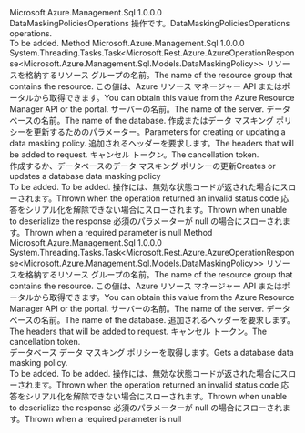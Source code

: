 <Type Name="IDataMaskingPoliciesOperations" FullName="Microsoft.Azure.Management.Sql.IDataMaskingPoliciesOperations">
  <TypeSignature Language="C#" Value="public interface IDataMaskingPoliciesOperations" />
  <TypeSignature Language="ILAsm" Value=".class public interface auto ansi abstract IDataMaskingPoliciesOperations" />
  <TypeSignature Language="DocId" Value="T:Microsoft.Azure.Management.Sql.IDataMaskingPoliciesOperations" />
  <TypeSignature Language="VB.NET" Value="Public Interface IDataMaskingPoliciesOperations" />
  <TypeSignature Language="F#" Value="type IDataMaskingPoliciesOperations = interface" />
  <AssemblyInfo>
    <AssemblyName>Microsoft.Azure.Management.Sql</AssemblyName>
    <AssemblyVersion>1.0.0.0</AssemblyVersion>
  </AssemblyInfo>
  <Interfaces />
  <Docs>
    <summary>
            <span data-ttu-id="54f7e-101">DataMaskingPoliciesOperations 操作です。</span><span class="sxs-lookup"><span data-stu-id="54f7e-101">DataMaskingPoliciesOperations operations.</span></span>
            </summary>
    <remarks>To be added.</remarks>
  </Docs>
  <Members>
    <Member MemberName="CreateOrUpdateWithHttpMessagesAsync">
      <MemberSignature Language="C#" Value="public System.Threading.Tasks.Task&lt;Microsoft.Rest.Azure.AzureOperationResponse&lt;Microsoft.Azure.Management.Sql.Models.DataMaskingPolicy&gt;&gt; CreateOrUpdateWithHttpMessagesAsync (string resourceGroupName, string serverName, string databaseName, Microsoft.Azure.Management.Sql.Models.DataMaskingPolicy parameters, System.Collections.Generic.Dictionary&lt;string,System.Collections.Generic.List&lt;string&gt;&gt; customHeaders = null, System.Threading.CancellationToken cancellationToken = null);" />
      <MemberSignature Language="ILAsm" Value=".method public hidebysig newslot virtual instance class System.Threading.Tasks.Task`1&lt;class Microsoft.Rest.Azure.AzureOperationResponse`1&lt;class Microsoft.Azure.Management.Sql.Models.DataMaskingPolicy&gt;&gt; CreateOrUpdateWithHttpMessagesAsync(string resourceGroupName, string serverName, string databaseName, class Microsoft.Azure.Management.Sql.Models.DataMaskingPolicy parameters, class System.Collections.Generic.Dictionary`2&lt;string, class System.Collections.Generic.List`1&lt;string&gt;&gt; customHeaders, valuetype System.Threading.CancellationToken cancellationToken) cil managed" />
      <MemberSignature Language="DocId" Value="M:Microsoft.Azure.Management.Sql.IDataMaskingPoliciesOperations.CreateOrUpdateWithHttpMessagesAsync(System.String,System.String,System.String,Microsoft.Azure.Management.Sql.Models.DataMaskingPolicy,System.Collections.Generic.Dictionary{System.String,System.Collections.Generic.List{System.String}},System.Threading.CancellationToken)" />
      <MemberSignature Language="F#" Value="abstract member CreateOrUpdateWithHttpMessagesAsync : string * string * string * Microsoft.Azure.Management.Sql.Models.DataMaskingPolicy * System.Collections.Generic.Dictionary&lt;string, System.Collections.Generic.List&lt;string&gt;&gt; * System.Threading.CancellationToken -&gt; System.Threading.Tasks.Task&lt;Microsoft.Rest.Azure.AzureOperationResponse&lt;Microsoft.Azure.Management.Sql.Models.DataMaskingPolicy&gt;&gt;" Usage="iDataMaskingPoliciesOperations.CreateOrUpdateWithHttpMessagesAsync (resourceGroupName, serverName, databaseName, parameters, customHeaders, cancellationToken)" />
      <MemberType>Method</MemberType>
      <AssemblyInfo>
        <AssemblyName>Microsoft.Azure.Management.Sql</AssemblyName>
        <AssemblyVersion>1.0.0.0</AssemblyVersion>
      </AssemblyInfo>
      <ReturnValue>
        <ReturnType>System.Threading.Tasks.Task&lt;Microsoft.Rest.Azure.AzureOperationResponse&lt;Microsoft.Azure.Management.Sql.Models.DataMaskingPolicy&gt;&gt;</ReturnType>
      </ReturnValue>
      <Parameters>
        <Parameter Name="resourceGroupName" Type="System.String" />
        <Parameter Name="serverName" Type="System.String" />
        <Parameter Name="databaseName" Type="System.String" />
        <Parameter Name="parameters" Type="Microsoft.Azure.Management.Sql.Models.DataMaskingPolicy" />
        <Parameter Name="customHeaders" Type="System.Collections.Generic.Dictionary&lt;System.String,System.Collections.Generic.List&lt;System.String&gt;&gt;" />
        <Parameter Name="cancellationToken" Type="System.Threading.CancellationToken" />
      </Parameters>
      <Docs>
        <param name="resourceGroupName">
            <span data-ttu-id="54f7e-102">リソースを格納するリソース グループの名前。</span><span class="sxs-lookup"><span data-stu-id="54f7e-102">The name of the resource group that contains the resource.</span></span> <span data-ttu-id="54f7e-103">この値は、Azure リソース マネージャー API またはポータルから取得できます。</span><span class="sxs-lookup"><span data-stu-id="54f7e-103">You can obtain this value from the Azure Resource Manager API or the portal.</span></span>
            </param>
        <param name="serverName">
            <span data-ttu-id="54f7e-104">サーバーの名前。</span><span class="sxs-lookup"><span data-stu-id="54f7e-104">The name of the server.</span></span>
            </param>
        <param name="databaseName">
            <span data-ttu-id="54f7e-105">データベースの名前。</span><span class="sxs-lookup"><span data-stu-id="54f7e-105">The name of the database.</span></span>
            </param>
        <param name="parameters">
            <span data-ttu-id="54f7e-106">作成またはデータ マスキング ポリシーを更新するためのパラメーター。</span><span class="sxs-lookup"><span data-stu-id="54f7e-106">Parameters for creating or updating a data masking policy.</span></span>
            </param>
        <param name="customHeaders">
            <span data-ttu-id="54f7e-107">追加されるヘッダーを要求します。</span><span class="sxs-lookup"><span data-stu-id="54f7e-107">The headers that will be added to request.</span></span>
            </param>
        <param name="cancellationToken">
            <span data-ttu-id="54f7e-108">キャンセル トークン。</span><span class="sxs-lookup"><span data-stu-id="54f7e-108">The cancellation token.</span></span>
            </param>
        <summary>
            <span data-ttu-id="54f7e-109">作成するか、データベースのデータ マスキング ポリシーの更新</span><span class="sxs-lookup"><span data-stu-id="54f7e-109">Creates or updates a database data masking policy</span></span>
            </summary>
        <returns>To be added.</returns>
        <remarks>To be added.</remarks>
        <exception cref="T:Microsoft.Rest.Azure.CloudException">
            <span data-ttu-id="54f7e-110">操作には、無効な状態コードが返された場合にスローされます。</span><span class="sxs-lookup"><span data-stu-id="54f7e-110">Thrown when the operation returned an invalid status code</span></span>
            </exception>
        <exception cref="T:Microsoft.Rest.SerializationException">
            <span data-ttu-id="54f7e-111">応答をシリアル化を解除できない場合にスローされます。</span><span class="sxs-lookup"><span data-stu-id="54f7e-111">Thrown when unable to deserialize the response</span></span>
            </exception>
        <exception cref="T:Microsoft.Rest.ValidationException">
            <span data-ttu-id="54f7e-112">必須のパラメーターが null の場合にスローされます。</span><span class="sxs-lookup"><span data-stu-id="54f7e-112">Thrown when a required parameter is null</span></span>
            </exception>
      </Docs>
    </Member>
    <Member MemberName="GetWithHttpMessagesAsync">
      <MemberSignature Language="C#" Value="public System.Threading.Tasks.Task&lt;Microsoft.Rest.Azure.AzureOperationResponse&lt;Microsoft.Azure.Management.Sql.Models.DataMaskingPolicy&gt;&gt; GetWithHttpMessagesAsync (string resourceGroupName, string serverName, string databaseName, System.Collections.Generic.Dictionary&lt;string,System.Collections.Generic.List&lt;string&gt;&gt; customHeaders = null, System.Threading.CancellationToken cancellationToken = null);" />
      <MemberSignature Language="ILAsm" Value=".method public hidebysig newslot virtual instance class System.Threading.Tasks.Task`1&lt;class Microsoft.Rest.Azure.AzureOperationResponse`1&lt;class Microsoft.Azure.Management.Sql.Models.DataMaskingPolicy&gt;&gt; GetWithHttpMessagesAsync(string resourceGroupName, string serverName, string databaseName, class System.Collections.Generic.Dictionary`2&lt;string, class System.Collections.Generic.List`1&lt;string&gt;&gt; customHeaders, valuetype System.Threading.CancellationToken cancellationToken) cil managed" />
      <MemberSignature Language="DocId" Value="M:Microsoft.Azure.Management.Sql.IDataMaskingPoliciesOperations.GetWithHttpMessagesAsync(System.String,System.String,System.String,System.Collections.Generic.Dictionary{System.String,System.Collections.Generic.List{System.String}},System.Threading.CancellationToken)" />
      <MemberSignature Language="F#" Value="abstract member GetWithHttpMessagesAsync : string * string * string * System.Collections.Generic.Dictionary&lt;string, System.Collections.Generic.List&lt;string&gt;&gt; * System.Threading.CancellationToken -&gt; System.Threading.Tasks.Task&lt;Microsoft.Rest.Azure.AzureOperationResponse&lt;Microsoft.Azure.Management.Sql.Models.DataMaskingPolicy&gt;&gt;" Usage="iDataMaskingPoliciesOperations.GetWithHttpMessagesAsync (resourceGroupName, serverName, databaseName, customHeaders, cancellationToken)" />
      <MemberType>Method</MemberType>
      <AssemblyInfo>
        <AssemblyName>Microsoft.Azure.Management.Sql</AssemblyName>
        <AssemblyVersion>1.0.0.0</AssemblyVersion>
      </AssemblyInfo>
      <ReturnValue>
        <ReturnType>System.Threading.Tasks.Task&lt;Microsoft.Rest.Azure.AzureOperationResponse&lt;Microsoft.Azure.Management.Sql.Models.DataMaskingPolicy&gt;&gt;</ReturnType>
      </ReturnValue>
      <Parameters>
        <Parameter Name="resourceGroupName" Type="System.String" />
        <Parameter Name="serverName" Type="System.String" />
        <Parameter Name="databaseName" Type="System.String" />
        <Parameter Name="customHeaders" Type="System.Collections.Generic.Dictionary&lt;System.String,System.Collections.Generic.List&lt;System.String&gt;&gt;" />
        <Parameter Name="cancellationToken" Type="System.Threading.CancellationToken" />
      </Parameters>
      <Docs>
        <param name="resourceGroupName">
            <span data-ttu-id="54f7e-113">リソースを格納するリソース グループの名前。</span><span class="sxs-lookup"><span data-stu-id="54f7e-113">The name of the resource group that contains the resource.</span></span> <span data-ttu-id="54f7e-114">この値は、Azure リソース マネージャー API またはポータルから取得できます。</span><span class="sxs-lookup"><span data-stu-id="54f7e-114">You can obtain this value from the Azure Resource Manager API or the portal.</span></span>
            </param>
        <param name="serverName">
            <span data-ttu-id="54f7e-115">サーバーの名前。</span><span class="sxs-lookup"><span data-stu-id="54f7e-115">The name of the server.</span></span>
            </param>
        <param name="databaseName">
            <span data-ttu-id="54f7e-116">データベースの名前。</span><span class="sxs-lookup"><span data-stu-id="54f7e-116">The name of the database.</span></span>
            </param>
        <param name="customHeaders">
            <span data-ttu-id="54f7e-117">追加されるヘッダーを要求します。</span><span class="sxs-lookup"><span data-stu-id="54f7e-117">The headers that will be added to request.</span></span>
            </param>
        <param name="cancellationToken">
            <span data-ttu-id="54f7e-118">キャンセル トークン。</span><span class="sxs-lookup"><span data-stu-id="54f7e-118">The cancellation token.</span></span>
            </param>
        <summary>
            <span data-ttu-id="54f7e-119">データベース データ マスキング ポリシーを取得します。</span><span class="sxs-lookup"><span data-stu-id="54f7e-119">Gets a database data masking policy.</span></span>
            </summary>
        <returns>To be added.</returns>
        <remarks>To be added.</remarks>
        <exception cref="T:Microsoft.Rest.Azure.CloudException">
            <span data-ttu-id="54f7e-120">操作には、無効な状態コードが返された場合にスローされます。</span><span class="sxs-lookup"><span data-stu-id="54f7e-120">Thrown when the operation returned an invalid status code</span></span>
            </exception>
        <exception cref="T:Microsoft.Rest.SerializationException">
            <span data-ttu-id="54f7e-121">応答をシリアル化を解除できない場合にスローされます。</span><span class="sxs-lookup"><span data-stu-id="54f7e-121">Thrown when unable to deserialize the response</span></span>
            </exception>
        <exception cref="T:Microsoft.Rest.ValidationException">
            <span data-ttu-id="54f7e-122">必須のパラメーターが null の場合にスローされます。</span><span class="sxs-lookup"><span data-stu-id="54f7e-122">Thrown when a required parameter is null</span></span>
            </exception>
      </Docs>
    </Member>
  </Members>
</Type>
